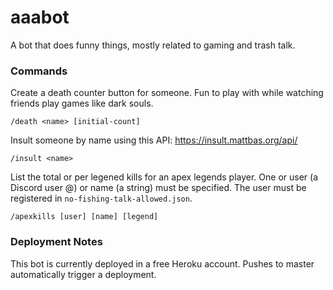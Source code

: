 # aaabot

A bot that does funny things, mostly related to gaming and trash talk.

### Commands

Create a death counter button for someone. Fun to play with while watching friends play games like dark souls.
```
/death <name> [initial-count]
```

Insult someone by name using this API: https://insult.mattbas.org/api/
```
/insult <name>
```

List the total or per legened kills for an apex legends player. One or user (a Discord user @)
or name (a string) must be specified. The user must be registered in `no-fishing-talk-allowed.json`.
```
/apexkills [user] [name] [legend]
```

### Deployment Notes

This bot is currently deployed in a free Heroku account. Pushes to master automatically trigger a deployment.